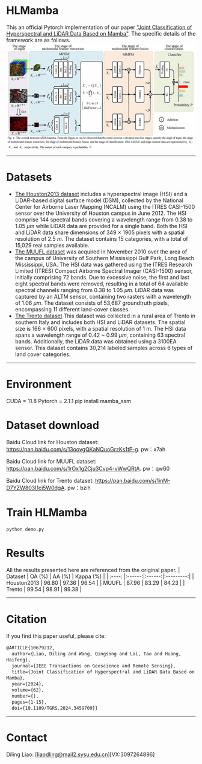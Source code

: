 # HLMamba
This an official Pytorch implementation of our paper ["Joint Classification of Hyperspectral and LiDAR Data Based on Mamba"](https://ieeexplore.ieee.org/document/10679212). The specific details of the framework are as follows.
![HLMamba](./HLMamba.png)
****
# Datasets
- [The Houston2013 dataset](https://hyperspectral.ee.uh.edu/?page_id=459)
includes a hyperspectral image (HSI) and a LiDAR-based digital surface model (DSM), collected by the National Center for Airborne Laser Mapping (NCALM) using the ITRES CASI-1500 sensor over the University of Houston campus in June 2012. The HSI comprise 144 spectral bands covering a wavelength range from 0.38 to 1.05 $\mu m$ while LiDAR data are provided for a single band. Both the HSI and LiDAR data share dimensions of 349 × 1905 pixels with a spatial resolution of 2.5 $m$. The dataset contains 15 categories, with a total of 15,029 real samples available.
- [The MUUFL dataset](https://github.com/GatorSense/MUUFLGulfport)
was acquired in November 2010 over the area of the campus of University of Southern Mississippi Gulf Park, Long Beach Mississippi, USA. The HSI data was gathered using the ITRES Research Limited (ITRES) Compact Airborne Spectral Imager (CASI-1500) sensor, initially comprising 72 bands. Due to excessive noise, the first and last eight spectral bands were removed, resulting in a total of 64 available spectral channels ranging from 0.38 to 1.05 $\mu m$. LiDAR data was captured by an ALTM sensor, containing two rasters with a wavelength of 1.06 $\mu m$. The dataset consists of 53,687 groundtruth pixels, encompassing 11 different land-cover classes.
- [The Trento dataset](https://drive.google.com/drive/folders/1HK3eL3loI4Wd-RFr1psLLmVLTVDLctGd )
This dataset was collected in a rural area of Trento in southern Italy and includes both HSI and LiDAR datasets. The spatial size is 166 × 600 pixels, with a spatial resolution of 1 m. The HSI data spans a wavelength range of 0.42 ~ 0.99 $\mu m$, containing 63 spectral bands. Additionally, the LiDAR data was obtained using a 3100EA sensor. This dataset contains 30,214 labeled samples across 6 types of land cover categories.
****
# Environment
CUDA = 11.8 
Pytorch = 2.1.1
pip install mamba_ssm

# Dataset download
Baidu Cloud link for Houston dataset: https://pan.baidu.com/s/13oovgQKaNQuoGrzKs1tP-g.    pw：x7ah

Baidu Cloud link for MUUFL dataset: https://pan.baidu.com/s/1rOx1g2Cju3Cvp4-vWwQRtA.    pw：qw60

Baidu Cloud link for Trento dataset: https://pan.baidu.com/s/1inM-D7YZW803I1cj5W0dgA.   pw：bzih

# Train HLMamba
``` 
python demo.py
```
# Results
All the results presented here are referenced from the original paper.
| Dataset | OA (%) | AA (%) | Kappa (%) |
| :----: |:------:|:------:|:---------:|
| Houston2013  | 96.80  | 97.36  |   96.54   |
| MUUFL  | 87.96  | 83.29  |   84.23   |
| Trento  | 99.54  | 98.91  |   99.38   |
****
# Citation
If you find this paper useful, please cite:
```
@ARTICLE{10679212,
  author={Liao, Diling and Wang, Qingsong and Lai, Tao and Huang, Haifeng},
  journal={IEEE Transactions on Geoscience and Remote Sensing}, 
  title={Joint Classification of Hyperspectral and LiDAR Data Based on Mamba}, 
  year={2024},
  volume={62},
  number={},
  pages={1-15},
  doi={10.1109/TGRS.2024.3459709}}
```
****
# Contact
Diling Liao: [liaodling@mail2.sysu.edu.cn][VX:3097264896]
